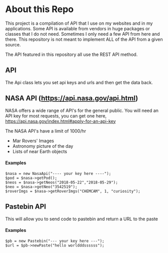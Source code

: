 # About this Repo
This project is a compilation of API that I use on my websites and in my applications. Some API is available from vendors in huge packages or classes that I do not need. Sometimes I only need a few API from here and there. This repository is not meant to implement ALL of the API from a given source.

The API featured in this repository all use the REST API method.

## API
The Api class lets you set api keys and urls and then get the data back.

## NASA API (https://api.nasa.gov/api.html)
NASA offers a wide range of API's for the general public. You will need an API key for most requests, you can get one here, https://api.nasa.gov/index.html#apply-for-an-api-key

The NASA API's have a limit of 1000/hr

* Mar Rovers' Images
* Astronomy picture of the day
* Lists of near Earth objects

#### Examples
```
$nasa = new NasaApi("---- your key here ----");
$pod = $nasa->getPod();
$neos = $nasa->getNeos("2018-05-22","2018-05-29");
$neo = $nasa->getNeo("3542519");
$roverImgs = $nasa->getRoverImgs("CHEMCAM", 1, "curiosity");
```

## Pastebin API
This will allow you to send code to pastebin and return a URL to the paste

#### Examples
```
$pb = new Pastebin("--- your key here ---");
$url = $pb->newPaste("hello worldddssssss");
```
